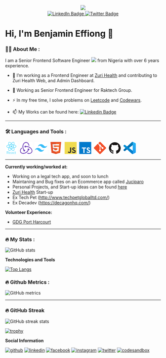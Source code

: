 <div id="header" align="center">
  <img src="https://media.giphy.com/media/M9gbBd9nbDrOTu1Mqx/giphy.gif" width="100"/>
  <div id="badges">
    <a href="https://www.linkedin.com/in/benjamin-effiong-b4963512a/">
      <img src="https://img.shields.io/badge/LinkedIn-blue?style=for-the-badge&logo=linkedin&logoColor=white" alt="LinkedIn Badge"/>
    </a>
    <a href="https://twitter.com/EffiongBenjami2">
      <img src="https://img.shields.io/badge/Twitter-blue?style=for-the-badge&logo=twitter&logoColor=white" alt="Twitter Badge"/>
    </a>
  </div>
</div>

# Hi, I'm Benjamin Effiong 👋

### 👨‍💻 About Me :
I am a Senior Frontend Software Engineer <img src="https://media.giphy.com/media/WUlplcMpOCEmTGBtBW/giphy.gif" width="30"> from Nigeria with over 6 years experience.
- 💼 I’m working as a Frontend Engineer at [Zuri Health](https://zuri.health/) and contributing to Zuri Health Web, and Admin Dashboard. 

- :seedling: Working as Senior Frontend Engineer for Raktech Group.

- :zap: In my free time, I solve problems on [Leetcode](https://leetcode.com/Bennyyoung/) and [Codewars](https://www.codewars.com/users/Bennyyoung).

- :mailbox: My Works can be found here: [![Linkedin Badge](https://img.shields.io/badge/-linkedin-blue?style=flat&logo=Linkedin&logoColor=white)](https://www.linkedin.com/in/benjamin-effiong-b4963512a/)

---

### :hammer_and_wrench: Languages and Tools :
<div>
  <img src="https://github.com/devicons/devicon/blob/master/icons/react/react-original-wordmark.svg" title="React" alt="React" width="40" height="40"/>&nbsp;
  <img src="https://github.com/devicons/devicon/blob/master/icons/redux/redux-original.svg" title="Redux" alt="Redux " width="40" height="40"/>&nbsp;
  <img src="https://github.com/devicons/devicon/blob/master/icons/tailwindcss/tailwindcss-plain.svg"  title="Tailwind" alt="Tailwind" width="40" height="40"/>&nbsp;
  <img src="https://github.com/devicons/devicon/blob/master/icons/html5/html5-original.svg" title="HTML5" alt="HTML" width="40" height="40"/>&nbsp;
  <img src="https://github.com/devicons/devicon/blob/master/icons/javascript/javascript-original.svg" title="JavaScript" alt="JavaScript" width="40" height="40"/>&nbsp;
  <img src="https://github.com/devicons/devicon/blob/master/icons/typescript/typescript-plain.svg" title="Typescript" alt="Typescript" width="40" height="40"/>&nbsp;
  <img src="https://github.com/devicons/devicon/blob/master/icons/git/git-original.svg" title="Git"  alt="Git" width="40" height="40"/>&nbsp;
  <img src="https://github.com/devicons/devicon/blob/master/icons/github/github-original.svg" title="Github"  alt="Github" width="40" height="40"/>&nbsp;
    <img src="https://github.com/devicons/devicon/blob/master/icons/vscode/vscode-original.svg" title="VScode"  alt="VScode" width="40" height="40"/>&nbsp;
</div>

---

**Currently working/worked at:**

- Working on a legal tech app, and soon to lunch
- Maintaning and Bug fixes on an Ecommerce app called [Juciparo](https://juciparo.com/)
- Personal Projects, and Start-up ideas can be found [here](https://linktr.ee/bloomhubng)
- [Zuri Health](https://zuri.health/) Start-up
- Ex Tech Pet (http://www.techpetgloballtd.com/)
- Ex Decadev (https://decagonhq.com/)

**Volunteer Experience:**

- [GDG Port Harcourt](https://gdg.community.dev/gdg-port-harcourt/)

---

### :fire: My Stats :

![GitHub stats](https://github-readme-stats.vercel.app/api?username=Bennyyoung&show_icons=true&count_private=true)  


**Technologies and Tools**

[![Top Langs](https://github-readme-stats.vercel.app/api/top-langs/?username=bennyyoung&hide_progress=false)](https://github.com/anuraghazra/github-readme-stats)

### :fire: Github Metrics :

![GitHub metrics](https://metrics.lecoq.io/Bennyyoung)  

---

### :fire: GitHub Streak

![GitHub streak stats](https://streak-stats.demolab.com/?user=Bennyyoung)  

[![trophy](https://github-profile-trophy.vercel.app/?username=Bennyyoung)](https://github.com/ryo-ma/github-profile-trophy)

**Social Information**

[<img src='https://cdn.jsdelivr.net/npm/simple-icons@3.0.1/icons/github.svg' alt='github' height='20'>](https://github.com/Bennyyoung)  [<img src='https://cdn.jsdelivr.net/npm/simple-icons@3.0.1/icons/linkedin.svg' alt='linkedin' height='20'>](https://www.linkedin.com/in/benjamin-effiong-b4963512a/)  [<img src='https://cdn.jsdelivr.net/npm/simple-icons@3.0.1/icons/facebook.svg' alt='facebook' height='20'>](https://www.facebook.com/benjamin.effiong.355)  [<img src='https://cdn.jsdelivr.net/npm/simple-icons@3.0.1/icons/instagram.svg' alt='instagram' height='20'>](https://www.instagram.com/ben__comrade/)  [<img src='https://cdn.jsdelivr.net/npm/simple-icons@3.0.1/icons/twitter.svg' alt='twitter' height='20'>](https://twitter.com/EffiongBenjami2)  [<img src='https://cdn.jsdelivr.net/npm/simple-icons@3.0.1/icons/codesandbox.svg' alt='codesandbox' height='20'>](https://codesandbox.io/u/Bennyyoung)  

<!--
**Bennyyoung/Bennyyoung** is a ✨ _special_ ✨ repository because its `README.md` (this file) appears on your GitHub profile.

Here are some ideas to get you started:

- 🔭 I’m currently working on ...
- 🌱 I’m currently learning ...
- 👯 I’m looking to collaborate on ...
- 🤔 I’m looking for help with ...
- 💬 Ask me about ...
- 📫 How to reach me: ...
- 😄 Pronouns: ...
- ⚡ Fun fact: ...
-->
